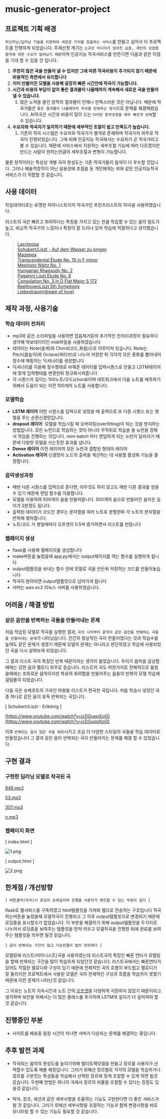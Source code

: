 # music-generator-project
## 프로젝트 기획 배경

`머신러닝/딥러닝 기술을 이용하여 새로운 가치를 창출하는 서비스`를 만들고 싶어서 이 프로젝트를 진행하게 되었습니다. 주제선정 계기는 `소규모 미디어가 많아진 요즘, 개인의 상업용 음악에 대한 수요가 늘어났기 때문`이며 인공지능 작곡서비스를 만든다면 다음과 같은 이점을 기대 할 수 있을 것 입니다.

1. **무한히 많은 곡을 만들어 낼 수 있지만 그에 따른 작곡비용이 추가되지 않기 때문에 비용적인 측면에서 유리합니다**
2. **이미 만들어진 모델을 사용해 굉장히 빠른 시간안에 작곡이 가능합니다.**
3. **시간과 비용의 부담이 없어 좋은 결과물이 나올때까지 계속해서 새로운 곡을 만들어 낼 수 있습니다.**
    1. 많은 노력을 들인 창작의 결과물이 언제나 만족스러운 것은 아닙니다. 때문에 작곡가들은 `좋은 결과물이 나올때까지 작곡을 반복하는 방식`으로 문제를 해결해왔습니다. AI작곡은 시간과 비용이 많이 드는 `이러한 창작과정을 매우 빠르게 반복`할 수 있습니다. 
4. **수요자와 작곡자가 일치하기 때문에 세부적인 조절이 쉽고 만족도가 높습니다.**
    1. 기존의 작곡 시스템은 수요자와 작곡가가 별개로 존재하며 작곡가의 위주로 작곡이 진행되었습니다. 그에 비해 인공지능 작곡에서는 수요자가 곧 작곡가라고 볼 수 있습니다. 때문에 서비스에서 지원하는 세부조절 기능에 따라 다르겠지만 만드는 사람이 원하는만큼의 세부조절과 변형이 가능합니다.

물론 창작이라는 특성상 개별 곡의 완성도는 기존 작곡가들의 음악이 더 우수할 것입니다. 그러나 예술적창작이 아닌 실용성에 초점을 둔 개인에게는 위와 같은 인공지능작곡 서비스가 더 적합할 것 같습니다.

## 사용 데이터

학습데이터로는 유명한 피아니스트이자 작곡가인 프란츠리스트의 10곡을 사용하였습니다. 

리스트의 곡은 빠르고 화려하다는 특징을 가지고 있는 만큼 학습할 수 있는 음의 밀도가 높고, 비교적 작곡가의 느낌이나 특징이 잘 드러나 있어 학습에 적절하다고 생각했습니다.

> [Lacrimosa](https://www.youtube.com/watch?v=rKl4B75td70)  
[Schubert/Liszt - Auf dem Wasser zu singen](https://www.youtube.com/watch?v=hrOxzR5VvYk)  
[Mazeppa](https://www.youtube.com/watch?v=K9BQ1ylApto)  
[Transcendental Étude No. 10 in F minor](https://www.youtube.com/watch?v=uDbZ-AcgmDE)  
[Mephisto Waltz No. 1](https://www.youtube.com/watch?v=6fiDT1ZkdYo)  
[Hungarian Rhapsody No. 2](https://www.youtube.com/watch?v=wkNccP146Hk)  
[Paganini Liszt Etude No. 6](https://www.youtube.com/watch?v=7Blf8Y527DY)  
[Consolation No. 3 in D Flat Major S 172](https://www.youtube.com/watch?v=CS58YQaVIaA)  
[BeethovenLiszt 5th Symphony](https://www.youtube.com/watch?v=ANTk-mX-G4Q)  
[Liebestraum(dream of love)](https://www.youtube.com/watch?v=5sVNk-fSKRQ)  
> 

## 제작 과정, 사용기술

### 학습 데이터 전처리

- mp3와 같은 소리파일을 사용하면 잡음제거등의 추가적인 전처리과정이 필요하다 생각해 악보데이터인 midi파일을 사용하였습니다
- 데이터는 Note(음계)와 Chord(코드,화음)으로 이루어져 있습니다. Note는 Pitch(음높이)와 Octave(옥타브)로 나누어 저장한 뒤 각각의 모든 종류를 뽑아내어 정수에 매핑하는 딕셔너리를 생성합니다
- 딕셔너리를 이용해 정수형태로 바꿔준 데이터를 입력시퀀스로 만들고 LSTM레이어에 맞게 입력형태를 변경한뒤 정규화시켜줍니다.
- 각 시퀀스의 길이는 100노트/코드(chord)이며 네트워크에서 다음 노트를 예측하기 위해서 도움이 되는 이전 100개의 노트를 사용합니다.

### 모델학습

- **LSTM 레이어**
어떤 시퀀스를 입력으로 넣었을 때 출력으로 또 다른 시퀀스 또는 행렬을 주는 순환신경망입니다.
- **dropout 레이어** 
모델을 학습시킬 때 오버피팅(overfitting)이 되는 것을 방지하는 방법입니다. 모든 뉴런으로 학습하는 것이 아니라 무작위로 학습을 쓸 뉴런을 정해서 학습을 진행하는 것입니다. mini-batch 마다 랜덤하게 되는 뉴런이 달라지기 때문에 다양한 모델을 쓰는듯한 효과를 냅니다.
- **Dense 레이어**
이전 레이어의 모든 뉴런과 결합된 형태의 레이어
- **Activation 레이어**
신경망이 노드의 출력을 계산하는 데 사용할 활성화 기능을 결정합니다.

### 음악생성과정

- 매번 다른 시퀀스를 입력으로 준다면, 아무것도 하지 않고도 매번 다른 결과를 얻을 수 있기 때문에 랜덤 함수를 이용합니다.
- 모델을 이용하여 500개의 음을 만들어줍니다. 500개의 음으로 만들어진 음악은 길이가 2분정도 됩니다.
- 출력된 데이터가 코드인 경우는 문자열을 여러 노트로 분할한뒤 각 노트의 문자열을 반복해 쌓아줍니다.
- 노트/코드 가 쌓일때마다 오프셋이 0.5씩 증가하면서 리스트를 만듭니다

### 웹페이지 생성

- flask를 사용해 웹페이지를 생성합니다
- make버튼을 눌렀을때 app.py에서는 output페이지를 여는 함수를 실행하게 됩니다
- output템플릿을 보내는 함수 안에 모델로 곡을 만든뒤 저장하는 코드를 만들어놓습니다
- 작곡이 완려되면 output템플릿으로 넘어가게 됩니다
- 서버는 aws ec2 리눅스 서버를 사용하였습니다.

## 어려움 / 해결 방법

### **같은 음만을 반복하는 곡들을 만들어내는 문제**

처음 학습된 모델로 작곡을 실행한 결과, `곡의 시작부터 끝까지 같은 음만을 반복하는 곡들을 만들어내는 문제`가 나타났습니다. 간간히 정상적인 곡이 만들어졌다는 것과 학습수를 높여도 같은 문제가 생겼기 때문에 모델의 문제는 아니라고 판단하였고 학습에 사용되었던 곡을 다시 살펴보게 되었습니다. 

그 결과 리스트 곡의 특징인 반복 때문이라는 생각이 들었습니다. 우리가 음악을 감상할 때에는 강한 음과 멜로디 위주로 듣습니다. 리스트의 곡도 마찬가지로 전체적으로 들었을때에는 조화로운 음악이지만 특유의 화려함을 만들어주는 음들의 반복이 모델 학습에 걸림돌이 되었습니다.

다음 곡은 슈베르트의 가곡인 마왕을 리스트가 편곡한 곡입니다. 처음 학습시 넣었던 곡 중 하나로 같은 음이 유독 반복되는 곡입니다.

[ Schubert/Liszt - Erlkönig ]

[https://www.youtube.com/watch?v=icDGuppXoi0](https://www.youtube.com/watch?v=icDGuppXoi0)

이후 `반복되는 음이 많은 곡을 제외`시키고 조금 더 다양한 스타일의 곡들을 학습 데이터로 만들었습니다 그 결과 같은 음이 반복되는 곡이 만들어지는 문제를 해결 할 수 있었습니다.

## 구현 결과

### **구현한 딥러닝 모델로 작곡된 곡**

[848.mp3](https://s3-us-west-2.amazonaws.com/secure.notion-static.com/0e206766-0209-4f39-8a7e-f6317e39624c/848.mp3)

[53.mp3](https://s3-us-west-2.amazonaws.com/secure.notion-static.com/501039fb-22ca-47f9-838b-0f5bc5cef146/53.mp3)

[307.mp3](https://s3-us-west-2.amazonaws.com/secure.notion-static.com/a9b25297-4c54-43c3-a486-19b9d170dcea/307.mp3)

[n.mp3](https://s3-us-west-2.amazonaws.com/secure.notion-static.com/a436ac4e-31a0-4d12-ba49-0736ee779054/n.mp3)

### **웹페이지 화면**

[ index.html ]

![1.png](/Users/haru/dev/mg_/img/1.png)

[ output.html ]

![2.png](/Users/haru/dev/mg_/img/2.png)

## 한계점 / 개선방향

`[ 버튼클릭(작곡)시 로딩이 오래걸리며 진행을 사용자가 확인할 수 있는 부분이 없다 ]`

flask로 웹서비스를 구축하였고 html템플릿을 가져와 웹으로 전송하는 구조입니다 작곡하는버튼을 눌렀을때 모델작곡이 진행되고 그 이후 output템플릿으로 변경되기 때문에 로딩중을 표시할수가 없었습니다. 이 부분을 해결하기 위해 output템플릿을 두가지로 나누어서 로딩중을 보여주는 템플릿을 먼저 띄우고 모델작곡을 진행한 뒤에 완료를 보여주는 템플릿을 띄우면 될것 같습니다.

`[ 음이 반복되는 구간이 많고 기승전결이 없이 밋밋하다 ]`

모델링에 리스트(피아니스트)곡을 사용하였는데 리스트곡의 특징인 빠른 연타가 모델링을 할때 반복되는 구간을 많이 학습하게 되었던것 같습니다. 리스트곡에서는 빠른연타가 있어도 적절한 멜로디와 구성이 있기 때문에 전체적인 곡의 흐름이 부드럽고 멜로디가 잘 들리지만 프로젝트에서 사용된 모델은 곡의 전체적인 구성과 흐름을 학습하지 못했기 때문에 이런 문제가 나타난것 같습니다. 

그 이유는 노트의 지속시간과 노트 간의 [오프셋](https://ko.wikipedia.org/wiki/오프셋_(컴퓨터_과학))을 다양하게 지원하지 않았기 때문이라고 생각하며 보안을 위해서는 더 많은 클래스를 추가하여 LSTM의 깊이가 더 깊어져야 할것 같습니다.

## 진행중인 부분

- 사이트를 배포중 일정 시간이 지나면 서버가 다운되는 문제를 해결하는 중입니다.

## 추후 발전 과제

- 작곡되는 음악의 완성도를 높이기위해 멀티트랙모델을 만들고 장르를 사용자가 선택할수 있도록 해볼 예정입니다. 그러기 위해선 장르별로 각각의 모델을 학습하거나 장르를 구분짓는 특성들을 학습해서 선택된 장르에 맞게 조절할 수 있게 하면 될것 같습니다. 두번째 방법은 하나의 곡에서 장르의 비율을 조절할 수 있다는 장점도 있을것 같습니다.

- 박자, 장조, 세션과 같은 세부사항을 조율하는 기능도 구현한다면 더 좋은 서비스가 될 것 같습니다. 그러기 위해선 세부사항을 조절하는 기능과 함께 변경사항을 바로 모니터링 할 수 있는 기능도 필요할 것 같습니다.